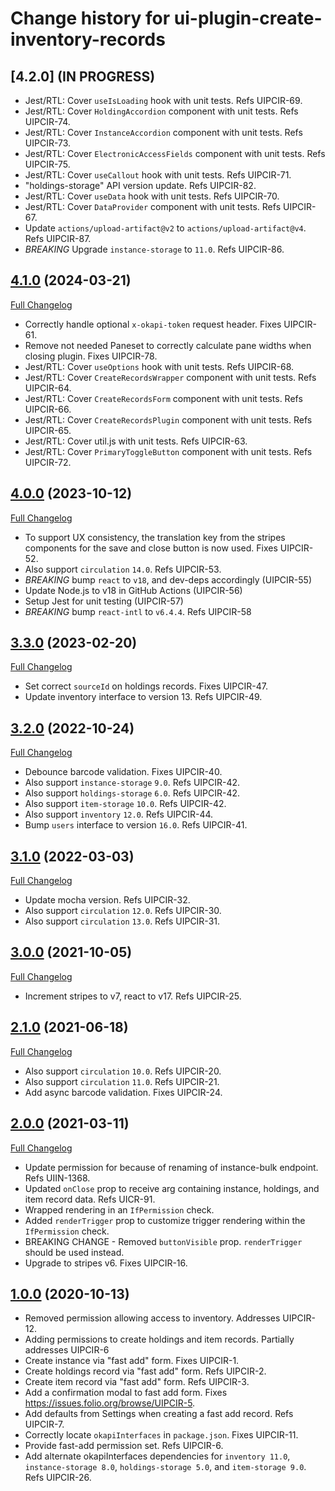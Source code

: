 # Change history for ui-plugin-create-inventory-records

## [4.2.0] (IN PROGRESS)

* Jest/RTL: Cover `useIsLoading` hook with unit tests. Refs UIPCIR-69.
* Jest/RTL: Cover `HoldingAccordion` component with unit tests. Refs UIPCIR-74.
* Jest/RTL: Cover `InstanceAccordion` component with unit tests. Refs UIPCIR-73.
* Jest/RTL: Cover `ElectronicAccessFields` component with unit tests. Refs UIPCIR-75.
* Jest/RTL: Cover `useCallout` hook with unit tests. Refs UIPCIR-71.
* "holdings-storage" API version update. Refs UIPCIR-82.
* Jest/RTL: Cover `useData` hook with unit tests. Refs UIPCIR-70.
* Jest/RTL: Cover `DataProvider` component with unit tests. Refs UIPCIR-67.
* Update `actions/upload-artifact@v2` to `actions/upload-artifact@v4`. Refs UIPCIR-87.
* *BREAKING* Upgrade `instance-storage` to `11.0`. Refs UIPCIR-86.

## [4.1.0](https://github.com/folio-org/ui-plugin-create-inventory-records/tree/v4.1.0) (2024-03-21)
[Full Changelog](https://github.com/folio-org/ui-plugin-create-inventory-records/compare/v4.0.0...v4.1.0)

* Correctly handle optional `x-okapi-token` request header. Fixes UIPCIR-61.
* Remove not needed Paneset to correctly calculate pane widths when closing plugin. Fixes UIPCIR-78.
* Jest/RTL: Cover `useOptions` hook with unit tests. Refs UIPCIR-68.
* Jest/RTL: Cover `CreateRecordsWrapper` component with unit tests. Refs UIPCIR-64.
* Jest/RTL: Cover `CreateRecordsForm` component with unit tests. Refs UIPCIR-66.
* Jest/RTL: Cover `CreateRecordsPlugin` component with unit tests. Refs UIPCIR-65.
* Jest/RTL: Cover util.js with unit tests. Refs UIPCIR-63.
* Jest/RTL: Cover `PrimaryToggleButton` component with unit tests. Refs UIPCIR-72.

## [4.0.0](https://github.com/folio-org/ui-plugin-create-inventory-records/tree/v4.0.0) (2023-10-12)
[Full Changelog](https://github.com/folio-org/ui-plugin-create-inventory-records/compare/v3.3.0...v4.0.0)

* To support UX consistency, the translation key from the stripes components for the save and close button is now used. Fixes UIPCIR-52.
* Also support `circulation` `14.0`. Refs UIPCIR-53.
* *BREAKING* bump `react` to `v18`, and dev-deps accordingly (UIPCIR-55)
* Update Node.js to v18 in GitHub Actions (UIPCIR-56)
* Setup Jest for unit testing (UIPCIR-57)
* *BREAKING* bump `react-intl` to `v6.4.4`. Refs UIPCIR-58

## [3.3.0](https://github.com/folio-org/ui-plugin-create-inventory-records/tree/v3.3.0) (2023-02-20)
[Full Changelog](https://github.com/folio-org/ui-plugin-create-inventory-records/compare/v3.2.0...v3.3.0)

* Set correct `sourceId` on holdings records. Fixes UIPCIR-47.
* Update inventory interface to version 13. Refs UIPCIR-49.

## [3.2.0](https://github.com/folio-org/ui-plugin-create-inventory-records/tree/v3.2.0) (2022-10-24)
[Full Changelog](https://github.com/folio-org/ui-plugin-create-inventory-records/compare/v3.1.0...v3.2.0)

* Debounce barcode validation. Fixes UIPCIR-40.
* Also support `instance-storage` `9.0`. Refs UIPCIR-42.
* Also support `holdings-storage` `6.0`. Refs UIPCIR-42.
* Also support `item-storage` `10.0`. Refs UIPCIR-42.
* Also support `inventory` `12.0`. Refs UIPCIR-44.
* Bump `users` interface to version `16.0`. Refs UIPCIR-41.

## [3.1.0](https://github.com/folio-org/ui-plugin-create-inventory-records/tree/v3.1.0) (2022-03-03)
[Full Changelog](https://github.com/folio-org/ui-plugin-create-inventory-records/compare/v3.0.0...v3.1.0)

* Update mocha version. Refs UIPCIR-32.
* Also support `circulation` `12.0`. Refs UIPCIR-30.
* Also support `circulation` `13.0`. Refs UIPCIR-31.

## [3.0.0](https://github.com/folio-org/ui-plugin-create-inventory-records/tree/v3.0.0) (2021-10-05)
[Full Changelog](https://github.com/folio-org/ui-plugin-create-inventory-records/compare/v2.1.0...v3.0.0)

* Increment stripes to v7, react to v17. Refs UIPCIR-25.

## [2.1.0](https://github.com/folio-org/ui-plugin-create-inventory-records/tree/v2.1.0) (2021-06-18)
[Full Changelog](https://github.com/folio-org/ui-plugin-create-inventory-records/compare/v2.0.0...v2.1.0)

* Also support `circulation` `10.0`. Refs UIPCIR-20.
* Also support `circulation` `11.0`. Refs UIPCIR-21.
* Add async barcode validation. Fixes UIPCIR-24.

## [2.0.0](https://github.com/folio-org/ui-plugin-create-inventory-records/tree/v2.0.0) (2021-03-11)
[Full Changelog](https://github.com/folio-org/ui-plugin-create-inventory-records/compare/v1.0.0...v2.0.0)

* Update permission for because of renaming of instance-bulk endpoint. Refs UIIN-1368.
* Updated `onClose` prop to receive arg containing instance, holdings, and item record data. Refs UICR-91.
* Wrapped rendering in an `IfPermission` check.
* Added `renderTrigger` prop to customize trigger rendering within the `IfPermission` check.
* BREAKING CHANGE - Removed `buttonVisible` prop. `renderTrigger` should be used instead.
* Upgrade to stripes v6. Fixes UIPCIR-16.

## [1.0.0](https://github.com/folio-org/ui-plugin-create-inventory-records/tree/v1.0.0) (2020-10-13)

* Removed permission allowing access to inventory.  Addresses UIPCIR-12.
* Adding permissions to create holdings and item records.  Partially addresses UIPCIR-6
* Create instance via "fast add" form. Fixes UIPCIR-1.
* Create holdings record via "fast add" form. Refs UIPCIR-2.
* Create item record via "fast add" form. Refs UIPCIR-3.
* Add a confirmation modal to fast add form. Fixes https://issues.folio.org/browse/UIPCIR-5.
* Add defaults from Settings when creating a fast add record. Refs UIPCIR-7.
* Correctly locate `okapiInterfaces` in `package.json`. Fixes UIPCIR-11.
* Provide fast-add permission set. Refs UIPCIR-6.
* Add alternate okapiInterfaces dependencies for `inventory 11.0`, `instance-storage 8.0`, `holdings-storage 5.0`, and `item-storage 9.0`. Refs UIPCIR-26.
